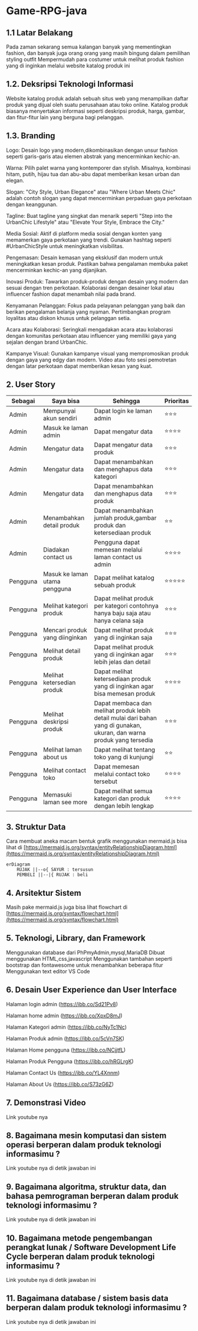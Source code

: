 # Game-RPG-java

## 1.1 Latar Belakang

Pada zaman sekarang semua kalangan banyak yang mementingkan fashion, dan banyak juga orang orang yang masih bingung dalam pemilihan styling outfit
Mempermudah para costumer untuk melihat produk fashion yang di inginkan melalui website katalog produk ini 
## 1.2. Deksripsi Teknologi Informasi

Website katalog produk adalah sebuah situs web yang menampilkan daftar produk yang dijual oleh suatu perusahaan atau toko online. Katalog produk biasanya menyertakan informasi seperti deskripsi produk, harga, gambar, dan fitur-fitur lain yang berguna bagi pelanggan.

## 1.3. Branding

Logo:
Desain logo yang modern,dikombinasikan dengan unsur fashion seperti garis-garis atau elemen abstrak yang mencerminkan kechic-an.

Warna:
Pilih palet warna yang kontemporer dan stylish. Misalnya, kombinasi hitam, putih, hijau tua dan abu-abu dapat memberikan kesan urban dan elegan.

Slogan:
"City Style, Urban Elegance" atau "Where Urban Meets Chic" adalah contoh slogan yang dapat mencerminkan perpaduan gaya perkotaan dengan keanggunan.

Tagline:
Buat tagline yang singkat dan menarik seperti "Step into the UrbanChic Lifestyle" atau "Elevate Your Style, Embrace the City."

Media Sosial:
Aktif di platform media sosial dengan konten yang memamerkan gaya perkotaan yang trendi. Gunakan hashtag seperti #UrbanChicStyle untuk meningkatkan visibilitas.

Pengemasan:
Desain kemasan yang eksklusif dan modern untuk meningkatkan kesan produk. Pastikan bahwa pengalaman membuka paket mencerminkan kechic-an yang dijanjikan.

Inovasi Produk:
Tawarkan produk-produk dengan desain yang modern dan sesuai dengan tren perkotaan. Kolaborasi dengan desainer lokal atau influencer fashion dapat menambah nilai pada brand.

Kenyamanan Pelanggan:
Fokus pada pelayanan pelanggan yang baik dan berikan pengalaman belanja yang nyaman. Pertimbangkan program loyalitas atau diskon khusus untuk pelanggan setia.

Acara atau Kolaborasi:
Seringkali mengadakan acara atau kolaborasi dengan komunitas perkotaan atau influencer yang memiliki gaya yang sejalan dengan brand UrbanChic.

Kampanye Visual:
Gunakan kampanye visual yang mempromosikan produk dengan gaya yang edgy dan modern. Video atau foto sesi pemotretan dengan latar perkotaan dapat memberikan kesan yang kuat.



## 2. User Story

Sebagai | Saya bisa | Sehingga | Prioritas
---|---|---|---
Admin |Mempunyai akun sendiri | Dapat login ke laman admin | ⭐⭐⭐
Admin | Masuk ke laman admin | Dapat mengatur data | ⭐⭐⭐⭐
Admin | Mengatur data | Dapat mengatur data produk | ⭐⭐⭐
Admin | Mengatur data | Dapat menambahkan dan menghapus data kategori | ⭐⭐⭐
Admin | Mengatur data | Dapat menambahkan dan menghapus data produk | ⭐⭐⭐
Admin | Menambahkan detail produk | Dapat menambahkan jumlah produk,gambar produk dan ketersediaan produk | ⭐⭐
Admin | Diadakan contact us | Pengguna dapat memesan melalui laman contact us admin | ⭐⭐⭐⭐
Pengguna | Masuk ke laman utama pengguna | Dapat melihat katalog sebuah produk | ⭐⭐⭐⭐⭐
Pengguna | Melihat kategori produk | Dapat melihat produk per kategori contohnya hanya baju saja atau hanya celana saja  | ⭐⭐⭐
Pengguna | Mencari produk yang diinginkan | Dapat melihat produk yang di inginkan saja  | ⭐⭐⭐
Pengguna | Melihat detail produk | Dapat melihat produk yang di inginkan agar lebih jelas dan detail | ⭐⭐⭐
Pengguna | Melihat ketersedian produk | Dapat melihat ketersediaan produk yang di inginkan agar bisa memesan produk  | ⭐⭐⭐⭐
Pengguna | Melihat deskripsi produk | Dapat membaca dan melihat produk lebih detail mulai dari bahan yang di gunakan, ukuran, dan warna produk yang tersedia  | ⭐⭐⭐
Pengguna | Melihat laman about us | Dapat melihat tentang toko yang di kunjungi  | ⭐⭐
Pengguna | Melihat contact toko | Dapat memesan melalui contact toko tersebut  | ⭐⭐⭐⭐
Pengguna | Memasuki laman see more | Dapat melihat semua kategori dan produk dengan lebih lengkap | ⭐⭐⭐⭐






## 3. Struktur Data

Cara membuat aneka macam bentuk grafik menggunakan mermaid.js bisa lihat di [https://mermaid.js.org/syntax/entityRelationshipDiagram.html](https://mermaid.js.org/syntax/entityRelationshipDiagram.html) 

```mermaid
erDiagram
    RUJAK ||--o{ SAYUR : tersusun
    PEMBELI ||--|{ RUJAK : beli
```

## 4. Arsitektur Sistem

Masih pake mermaid.js juga bisa lihat flowchart di [https://mermaid.js.org/syntax/flowchart.html](https://mermaid.js.org/syntax/flowchart.html)

## 5. Teknologi, Library, dan Framework

Menggunakan database dari PhPmyAdmin,mysql,MariaDB
Dibuat menggunakan HTML,css,javascript
Menggunakan tambahan seperti bootstrap dan fontawesome untuk menambahkan beberapa fitur
Menggunakan text editor VS Code

## 6. Desain User Experience dan User Interface


Halaman login admin
(https://ibb.co/Sd21Pv8)

Halaman home admin
(https://ibb.co/XpxD8mJ)

Halaman Kategori admin
(https://ibb.co/NyTc1Nc)

Halaman Produk admin
(https://ibb.co/5cVn7SK)

Halaman Home pengguna
(https://ibb.co/NCjjtfL)

Halaman Produk Pengguna
(https://ibb.co/hRGLrgK)

Halaman Contact Us
(https://ibb.co/YL4Xnnm)

Halaman About Us
(https://ibb.co/S73zG6Z)

## 7. Demonstrasi Video

Link youtube nya

## 8. Bagaimana mesin komputasi dan sistem operasi berperan dalam produk teknologi informasimu ?

Link youtube nya di detik jawaban ini

## 9. Bagaimana algoritma, struktur data, dan bahasa pemrograman berperan dalam produk teknologi informasimu ?

Link youtube nya di detik jawaban ini

## 10. Bagaimana metode pengembangan perangkat lunak / Software Development Life Cycle berperan dalam produk teknologi informasimu ?

Link youtube nya di detik jawaban ini

## 11. Bagaimana database / sistem basis data berperan dalam produk teknologi informasimu ?

Link youtube nya di detik jawaban ini
